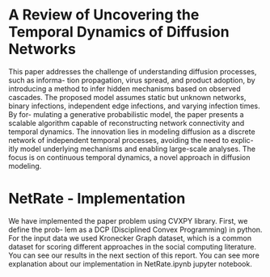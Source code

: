 # A Review of Uncovering the Temporal Dynamics of Diffusion Networks
This paper addresses the challenge of understanding diffusion processes, such as informa- tion propagation, virus spread, and product adoption, by introducing a method to infer hidden mechanisms based on observed cascades. The proposed model assumes static but unknown networks, binary infections, independent edge infections, and varying infection times. By for- mulating a generative probabilistic model, the paper presents a scalable algorithm capable of reconstructing network connectivity and temporal dynamics. The innovation lies in modeling diffusion as a discrete network of independent temporal processes, avoiding the need to explic- itly model underlying mechanisms and enabling large-scale analyses. The focus is on continuous temporal dynamics, a novel approach in diffusion modeling.

# NetRate - Implementation 
We have implemented the paper problem using CVXPY library. First, we define the prob- lem as a DCP (Disciplined Convex Programming) in python. For the input data we used Kronecker Graph dataset, which is a common dataset for scoring different approaches in the social computing literature. You can see our results in the next section of this report. You can see more explanation about our implementation in NetRate.ipynb jupyter notebook.
